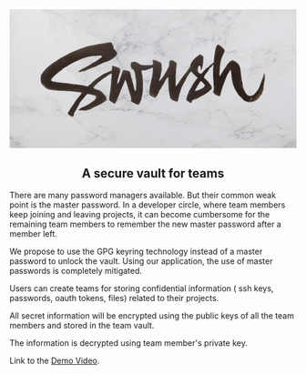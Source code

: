 <!-- https://cdn.dribbble.com/users/240981/screenshots/2329287/swush.jpg -->
<img src="./img/banner.png" alt="swush" width="1000">

<h2 align="center">A secure vault for teams</h2>

There are many password managers available. But their common weak point is
the master password. In a developer circle, where team members keep joining and
leaving projects, it can become cumbersome for the remaining team members to
remember the new master password after a member left.

We propose to use the GPG keyring technology instead of a master password to
unlock the vault. Using our application, the use of master passwords is
completely mitigated.

Users can create teams for storing confidential information 
( ssh keys, passwords, oauth tokens, files) related to their projects.

All secret information will be encrypted using the public keys of all 
the team members and stored in the team vault.

The information is decrypted using team member's private key.

Link to the [Demo Video](https://coepac-my.sharepoint.com/:v:/g/personal/correasn18_comp_coep_ac_in/Eai2vgXbFm1MjDmhDnNiH3QBEVFXASAcCudnbHIhXyofxw?e=d1SVgs).
